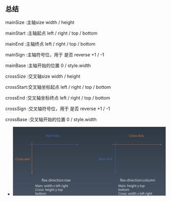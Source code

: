 
## 总结
 
 mainSize  :主轴size width / height
 
 
 mainStart :主轴起点 left / right / top / bottom
 
 
 mainEnd   :主轴终点 left / right / top / bottom
 
 
 mainSign  :主轴符号位，用于 是否 reverse +1 / -1
 
 
 mainBase  :主轴开始的位置 0 / style.width
 
 
 crossSize :交叉轴size width / height
 
 
 crossStart:交叉轴坐标起点 left / right / top / bottom
 
 
 crossEnd  :交叉轴坐标终点 left / right / top / bottom
 
 
 crossSign :交叉轴符号位，用于 是否 reverse +1 / -1
 
 
 crossBase :交叉轴开始的位置 0 / style.width
 
 - ![flex 排版解释图](https://github.com/wpngpeng/Frontend-01-Template/blob/master/week07/flex.png)
